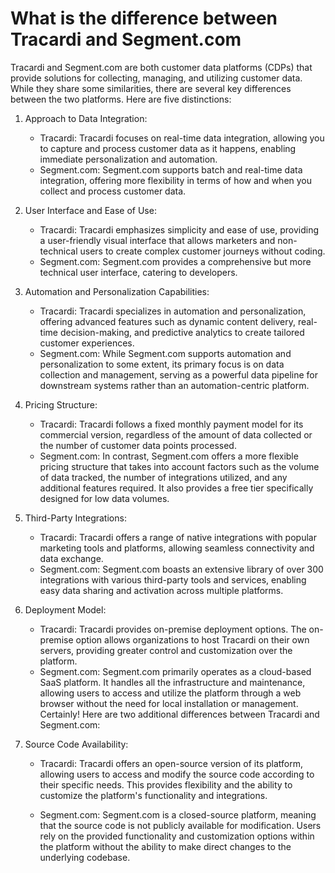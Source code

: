 # What is the difference between Tracardi and Segment.com

Tracardi and Segment.com are both customer data platforms (CDPs) that provide solutions for collecting, managing, and
utilizing customer data. While they share some similarities, there are several key differences between the two
platforms. Here are five distinctions:

1. Approach to Data Integration:
    - Tracardi: Tracardi focuses on real-time data integration, allowing you to capture and process customer data as it
      happens, enabling immediate personalization and automation.
    - Segment.com: Segment.com supports batch and real-time data integration, offering more flexibility in terms of how
      and when you collect and process customer data.

2. User Interface and Ease of Use:
    - Tracardi: Tracardi emphasizes simplicity and ease of use, providing a user-friendly visual interface that allows
      marketers and non-technical users to create complex customer journeys without coding.
    - Segment.com: Segment.com provides a comprehensive but more technical user interface, catering to developers.

3. Automation and Personalization Capabilities:
    - Tracardi: Tracardi specializes in automation and personalization, offering advanced features such as dynamic
      content delivery, real-time decision-making, and predictive analytics to create tailored customer experiences.
    - Segment.com: While Segment.com supports automation and personalization to some extent, its primary focus is on
      data collection and management, serving as a powerful data pipeline for downstream systems rather than an
      automation-centric platform.

4. Pricing Structure:
   - Tracardi: Tracardi follows a fixed monthly payment model for its commercial version, regardless of the amount of data collected or the number of customer data points processed.
   - Segment.com: In contrast, Segment.com offers a more flexible pricing structure that takes into account factors such as the volume of data tracked, the number of integrations utilized, and any additional features required. It also provides a free tier specifically designed for low data volumes.

5. Third-Party Integrations:
    - Tracardi: Tracardi offers a range of native integrations with popular marketing tools and platforms, allowing
      seamless connectivity and data exchange.
    - Segment.com: Segment.com boasts an extensive library of over 300 integrations with various third-party tools and
      services, enabling easy data sharing and activation across multiple platforms.


6. Deployment Model:
   - Tracardi: Tracardi provides on-premise deployment options. The on-premise option allows organizations to host
     Tracardi on their own servers, providing greater control and customization over the platform.
   - Segment.com: Segment.com primarily operates as a cloud-based SaaS platform. It handles all the infrastructure and
     maintenance, allowing users to access and utilize the platform through a web browser without the need for local
     installation or management. Certainly! Here are two additional differences between Tracardi and Segment.com:

7. Source Code Availability:
   - Tracardi: Tracardi offers an open-source version of its platform, allowing users to access and modify the source
     code according to their specific needs. This provides flexibility and the ability to customize the platform's
     functionality and integrations.

   - Segment.com: Segment.com is a closed-source platform, meaning that the source code is not publicly available for
     modification. Users rely on the provided functionality and customization options within the platform without the
     ability to make direct changes to the underlying codebase.

